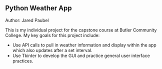 ## Python Weather App
Author: Jared Paubel

This is my individual project for the capstone course at Butler Community College. My key goals for this project include:
* Use API calls to pull in weather information and display within the app which also updates after a set interval.
* Use Tkinter to develop the GUI and practice general user interface practices.
